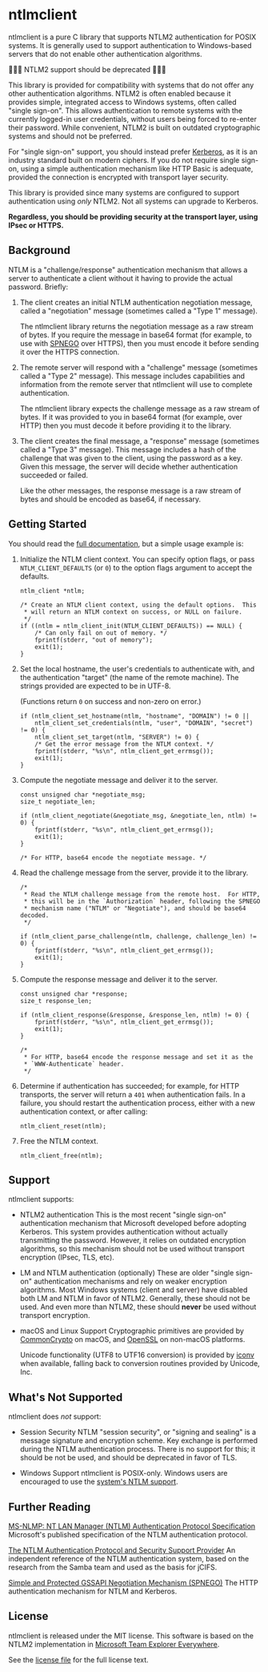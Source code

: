 ntlmclient
==========
ntlmclient is a pure C library that supports NTLM2 authentication for
POSIX systems.  It is generally used to support authentication to
Windows-based servers that do not enable other authentication
algorithms.

🚨🚨🚨 NTLM2 support should be deprecated 🚨🚨🚨

This library is provided for compatibility with systems that do not offer
any other authentication algorithms.  NTLM2 is often enabled because it
provides simple, integrated access to Windows systems, often called "single
sign-on".  This allows authentication to remote systems with the currently
logged-in user credentials, without users being forced to re-enter their
password.  While convenient, NTLM2 is built on outdated cryptographic
systems and should not be preferred.

For "single sign-on" support, you should instead prefer
[Kerberos](https://en.wikipedia.org/wiki/Kerberos_(protocol)), as it
is an industry standard built on modern ciphers.  If you do not require
single sign-on, using a simple authentication mechanism like HTTP Basic
is adequate, provided the connection is encrypted with transport layer
security.

This library is provided since many systems are configured to support
authentication using _only_ NTLM2.  Not all systems can upgrade to
Kerberos.

**Regardless, you should be providing security at the transport layer,
using IPsec or HTTPS.**

Background
----------
NTLM is a "challenge/response" authentication mechanism that allows a
server to authenticate a client without it having to provide the actual
password.  Briefly:

1. The client creates an initial NTLM authentication negotiation message,
   called a "negotiation" message (sometimes called a "Type 1" message).

   The ntlmclient library returns the negotiation message as a raw stream
   of bytes.  If you require the message in base64 format (for example,
   to use with [SPNEGO](https://en.wikipedia.org/wiki/SPNEGO) over HTTPS),
   then you must encode it before sending it over the HTTPS connection.

2. The remote server will respond with a "challenge" message (sometimes
   called a "Type 2" message).  This message includes capabilities and
   information from the remote server that ntlmclient will use to
   complete authentication.

   The ntlmclient library expects the challenge message as a raw stream
   of bytes.  If it was provided to you in base64 format (for example,
   over HTTP) then you must decode it before providing it to the library.

3. The client creates the final message, a "response" message (sometimes
   called a "Type 3" message).  This message includes a hash of the
   challenge that was given to the client, using the password as a key.
   Given this message, the server will decide whether authentication
   succeeded or failed.

   Like the other messages, the response message is a raw stream of bytes
   and should be encoded as base64, if necessary.

Getting Started
---------------
You should read the [full
documentation](https://ethomson.github.io/ntlmclient/#HEAD), but a simple
usage example is:

1. Initialize the NTLM client context.  You can specify option flags, or
   pass `NTLM_CLIENT_DEFAULTS` (or `0`) to the option flags argument to
   accept the defaults.


   ```
   ntlm_client *ntlm;

   /* Create an NTLM client context, using the default options.  This
    * will return an NTLM context on success, or NULL on failure.
    */
   if ((ntlm = ntlm_client_init(NTLM_CLIENT_DEFAULTS)) == NULL) {
       /* Can only fail on out of memory. */
       fprintf(stderr, "out of memory");
       exit(1);
   }
   ```

2. Set the local hostname, the user's credentials to authenticate with,
   and the authentication "target" (the name of the remote machine).
   The strings provided are expected to be in UTF-8.

   (Functions return `0` on success and non-zero on error.)

   ```
   if (ntlm_client_set_hostname(ntlm, "hostname", "DOMAIN") != 0 ||
       ntlm_client_set_credentials(ntlm, "user", "DOMAIN", "secret") != 0) {
       ntlm_client_set_target(ntlm, "SERVER") != 0) {
       /* Get the error message from the NTLM context. */
       fprintf(stderr, "%s\n", ntlm_client_get_errmsg());
       exit(1);
   }
   ```

3. Compute the negotiate message and deliver it to the server.

   ```
   const unsigned char *negotiate_msg;
   size_t negotiate_len;

   if (ntlm_client_negotiate(&negotiate_msg, &negotiate_len, ntlm) != 0) {
       fprintf(stderr, "%s\n", ntlm_client_get_errmsg());
       exit(1);
   }

   /* For HTTP, base64 encode the negotiate message. */
   ```

4. Read the challenge message from the server, provide it to the library.

   ```
   /*
    * Read the NTLM challenge message from the remote host.  For HTTP,
    * this will be in the `Authorization` header, following the SPNEGO
    * mechanism name ("NTLM" or "Negotiate"), and should be base64 decoded.
    */

   if (ntlm_client_parse_challenge(ntlm, challenge, challenge_len) != 0) {
       fprintf(stderr, "%s\n", ntlm_client_get_errmsg());
       exit(1);
   }
   ```

5. Compute the response message and deliver it to the server.

   ```
   const unsigned char *response;
   size_t response_len;

   if (ntlm_client_response(&response, &response_len, ntlm) != 0) {
       fprintf(stderr, "%s\n", ntlm_client_get_errmsg());
       exit(1);
   }

   /*
    * For HTTP, base64 encode the response message and set it as the
    * `WWW-Authenticate` header.
    */
   ```

6. Determine if authentication has succeeded; for example, for HTTP
   transports, the server will return a `401` when authentication fails.
   In a failure, you should restart the authentication process, either
   with a new authentication context, or after calling:

   ```
   ntlm_client_reset(ntlm);
   ```

7. Free the NTLM context.

   ```
   ntlm_client_free(ntlm);
   ```

Support
-------
ntlmclient supports:

* NTLM2 authentication
  This is the most recent "single sign-on" authentication mechanism
  that Microsoft developed before adopting Kerberos.  This system provides
  authentication without actually transmitting the password.  However, it
  relies on outdated encryption algorithms, so this mechanism should not
  be used without transport encryption (IPsec, TLS, etc).

* LM and NTLM authentication (optionally)
  These are older "single sign-on" authentication mechanisms and rely
  on weaker encryption algorithms.  Most Windows systems (client and
  server) have disabled both LM and NTLM in favor of NTLM2.  Generally,
  these should not be used.  And even more than NTLM2, these should
  **never** be used without transport encryption.

* macOS and Linux Support
  Cryptographic primitives are provided by
  [CommonCrypto](https://developer.apple.com/security/) on macOS, and
  [OpenSSL](https://www.openssl.org) on non-macOS platforms.

  Unicode functionality (UTF8 to UTF16 conversion) is provided by
  [iconv](https://en.wikipedia.org/wiki/Iconv) when available, falling
  back to conversion routines provided by Unicode, Inc.

What's Not Supported
--------------------
ntlmclient does _not_ support:

* Session Security
  NTLM "session security", or "signing and sealing" is a message signature
  and encryption scheme.  Key exchange is performed during the NTLM
  authentication process.  There is no support for this; it should be
  not be used, and should be deprecated in favor of TLS.

* Windows Support
  ntlmclient is POSIX-only.  Windows users are encouraged to use the
  [system's NTLM support](https://msdn.microsoft.com/en-us/library/windows/desktop/aa375506(v=vs.85).aspx).

Further Reading
---------------
[MS-NLMP: NT LAN Manager (NTLM) Authentication Protocol
Specification](https://msdn.microsoft.com/en-us/library/cc207842.aspx)
Microsoft's published specification of the NTLM authentication
protocol.

[The NTLM Authentication Protocol and Security Support
Provider](http://davenport.sourceforge.net/ntlm.html)
An independent reference of the NTLM authentication system, based on the
research from the Samba team and used as the basis for jCIFS.

[Simple and Protected GSSAPI Negotiation Mechanism
(SPNEGO)](https://en.wikipedia.org/wiki/SPNEGO)
The HTTP authentication mechanism for NTLM and Kerberos.

License
---------
ntlmclient is released under the MIT license.  This software is based on
the NTLM2 implementation in [Microsoft Team Explorer
Everywhere](https://github.com/microsoft/team-explorer-everywhere).

See the [license file](LICENSE.txt) for the full license text.
